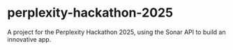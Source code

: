 # perplexity-hackathon-2025
A project for the Perplexity Hackathon 2025, using the Sonar API to build an innovative app.

